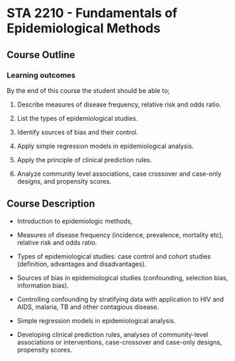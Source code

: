 # STA 2210 - Fundamentals of Epidemiological Methods

## Course Outline

### Learning outcomes

By the end of this course the student should be able to;

1.  Describe measures of disease frequency, relative risk and odds ratio.

2.  List the types of epidemiological studies.

3.  Identify sources of bias and their control.

4.  Apply simple regression models in epidemiological analysis.

5.  Apply the principle of clinical prediction rules.

6.  Analyze community level associations, case crossover and case-only designs, and propensity scores.

## Course Description

-   Introduction to epidemiologic methods,

-   Measures of disease frequency (incidence, prevalence, mortality etc), relative risk and odds ratio.

-   Types of epidemiological studies: case control and cohort studies (definition, advantages and disadvantages).

-   Sources of bias in epidemiological studies (confounding, selection bias, information bias).

-   Controlling confounding by stratifying data with application to HIV and AIDS, malaria, TB and other contagious disease.

-   Simple regression models in epidemiological analysis.

-   Developing clinical prediction rules, analyses of community-level associations or interventions, case-crossover and case-only designs, propensity scores.
